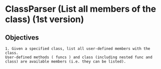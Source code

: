 # ClassParser (List all members of the class) (1st version)
## Objectives
    1. Given a specified class, list all user-defined members with the class.
    User-defined methods ( funcs ) and class (including nested func and class) are available members (i.e. they can be listed).
##
